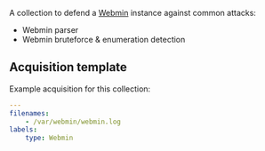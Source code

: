 A collection to defend a [Webmin](https://github.com/webmin/webmin) instance against common attacks:

-   Webmin parser
-   Webmin bruteforce & enumeration detection

## Acquisition template

Example acquisition for this collection:

```yaml
---
filenames:
    - /var/webmin/webmin.log
labels:
    type: Webmin
```
